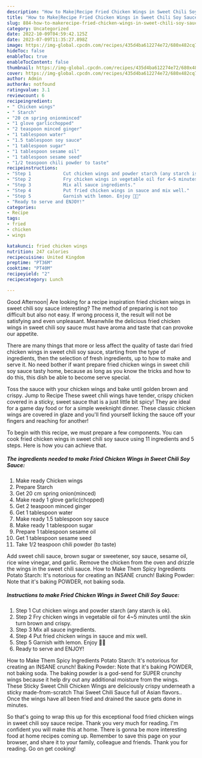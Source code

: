```yaml
---
description: "How to Make|Recipe Fried Chicken Wings in Sweet Chili Soy Sauce {That is Delicious"
title: "How to Make|Recipe Fried Chicken Wings in Sweet Chili Soy Sauce {That is Delicious"
slug: 884-how-to-makerecipe-fried-chicken-wings-in-sweet-chili-soy-sauce-that-is-delicious
category: Uncategorized
date: 2022-10-09T04:59:42.125Z
date: 2023-07-09T11:35:27.898Z
image: https://img-global.cpcdn.com/recipes/435d4ba612274e72/680x482cq70/fried-chicken-wings-in-sweet-chili-soy-sauce-recipe-main-photo.jpg
hideToc: false
enableToc: true
enableTocContent: false
thumbnail: https://img-global.cpcdn.com/recipes/435d4ba612274e72/680x482cq70/fried-chicken-wings-in-sweet-chili-soy-sauce-recipe-main-photo.jpg
cover: https://img-global.cpcdn.com/recipes/435d4ba612274e72/680x482cq70/fried-chicken-wings-in-sweet-chili-soy-sauce-recipe-main-photo.jpg
author: Admin
authorAv: notfound
ratingvalue: 3.1
reviewcount: 6
recipeingredient:
- " Chicken wings"
- " Starch"
- "20 cm spring onionminced"
- "1 glove garlicchopped"
- "2 teaspoon minced ginger"
- "1 tablespoon water"
- "1.5 tablespoon soy sauce"
- "1 tablespoon sugar"
- "1 tablespoon sesame oil"
- "1 tablespoon sesame seed"
- "1/2 teaspoon chili powder to taste"
recipeinstructions:
- "Step 1            Cut chicken wings and powder starch (any starch is ok)."
- "Step 2            Fry chicken wings in vegetable oil for 4~5 minutes until the skin turn brown and crispy."
- "Step 3            Mix all sauce ingredients."
- "Step 4            Put fried chicken wings in sauce and mix well."
- "Step 5            Garnish with lemon. Enjoy 💖💝"
- "Ready to serve and ENJOY!"
categories:
- Recipe
tags:
- fried
- chicken
- wings

katakunci: fried chicken wings 
nutrition: 247 calories
recipecuisine: United Kingdom
preptime: "PT36M"
cooktime: "PT40M"
recipeyield: "2"
recipecategory: Lunch

---
```



Good Afternoon| Are looking for a recipe inspiration fried chicken wings in sweet chili soy sauce interesting? The method of preparing is not too difficult but also not easy. If wrong process it, the result will not be satisfying and even unpleasant. Meanwhile the delicious fried chicken wings in sweet chili soy sauce must have aroma and taste that can provoke our appetite.






There are many things that more or less affect the quality of taste dari fried chicken wings in sweet chili soy sauce, starting from the type of ingredients, then the selection of fresh ingredients, up to how to make and serve it. No need bother if want prepare fried chicken wings in sweet chili soy sauce tasty home, because as long as you know the tricks and how to do this, this dish be able to become serve special.


Toss the sauce with your chicken wings and bake until golden brown and crispy. Jump to Recipe These sweet chili wings have tender, crispy chicken covered in a sticky, sweet sauce that is a just little bit spicy! They are ideal for a game day food or for a simple weeknight dinner. These classic chicken wings are covered in glaze and you&#39;ll find yourself licking the sauce off your fingers and reaching for another!


To begin with this recipe, we must prepare a few components. You can cook fried chicken wings in sweet chili soy sauce using 11 ingredients and 5 steps. Here is how you can achieve that.

<!--inarticleads1-->

##### The ingredients needed to make Fried Chicken Wings in Sweet Chili Soy Sauce:

1. Make ready  Chicken wings
1. Prepare  Starch
1. Get 20 cm spring onion(minced)
1. Make ready 1 glove garlic(chopped)
1. Get 2 teaspoon minced ginger
1. Get 1 tablespoon water
1. Make ready 1.5 tablespoon soy sauce
1. Make ready 1 tablespoon sugar
1. Prepare 1 tablespoon sesame oil
1. Get 1 tablespoon sesame seed
1. Take 1/2 teaspoon chili powder (to taste)


Add sweet chili sauce, brown sugar or sweetener, soy sauce, sesame oil, rice wine vinegar, and garlic. Remove the chicken from the oven and drizzle the wings in the sweet chili sauce. How to Make Them Spicy Ingredients Potato Starch: It&#39;s notorious for creating an INSANE crunch! Baking Powder: Note that it&#39;s baking POWDER, not baking soda. 

<!--inarticleads2-->

##### Instructions to make Fried Chicken Wings in Sweet Chili Soy Sauce:

1. Step 1            Cut chicken wings and powder starch (any starch is ok).
1. Step 2            Fry chicken wings in vegetable oil for 4~5 minutes until the skin turn brown and crispy.
1. Step 3            Mix all sauce ingredients.
1. Step 4            Put fried chicken wings in sauce and mix well.
1. Step 5            Garnish with lemon. Enjoy 💖💝
1. Ready to serve and ENJOY!

How to Make Them Spicy Ingredients Potato Starch: It&#39;s notorious for creating an INSANE crunch! Baking Powder: Note that it&#39;s baking POWDER, not baking soda. The baking powder is a god-send for SUPER crunchy wings because it help dry out any additional moisture from the wings. These Sticky Sweet Chili Chicken Wings are deliciously crispy underneath a sticky made-from-scratch Thai Sweet Chili Sauce full of Asian flavors.. Once the wings have all been fried and drained the sauce gets done in minutes. 

So that's going to wrap this up for this exceptional food fried chicken wings in sweet chili soy sauce recipe. Thank you very much for reading. I'm confident you will make this at home. There is gonna be more interesting food at home recipes coming up. Remember to save this page on your browser, and share it to your family, colleague and friends. Thank you for reading. Go on get cooking!
